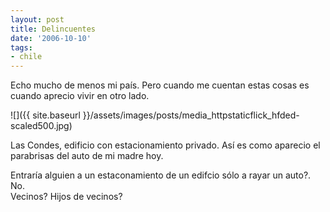 ```yaml
---
layout: post
title: Delincuentes
date: '2006-10-10'
tags:
- chile
---
```


Echo mucho de menos mi país. Pero cuando me cuentan estas cosas es cuando aprecio vivir en otro lado.

 ![]({{ site.baseurl }}/assets/images/posts/media_httpstaticflick_hfded-scaled500.jpg)

Las Condes, edificio con estacionamiento privado. Así es como aparecio el parabrisas del auto de mi madre hoy.

Entraría alguien a un estaconamiento de un edifcio sólo a rayar un auto?. No.  
Vecinos? Hijos de vecinos?

